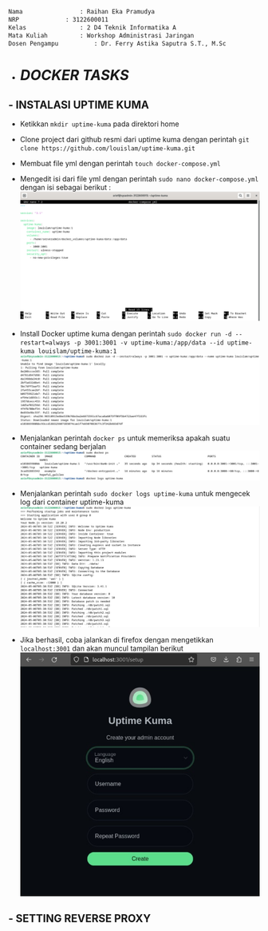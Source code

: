    Nama		        : Raihan Eka Pramudya
    NRP		        : 3122600011
    Kelas		        : 2 D4 Teknik Informatika A
    Mata Kuliah	        : Workshop Administrasi Jaringan
    Dosen Pengampu	        : Dr. Ferry Astika Saputra S.T., M.Sc
    

- # _DOCKER TASKS_

## - INSTALASI UPTIME KUMA

- Ketikkan `mkdir uptime-kuma` pada direktori home
- Clone project dari github resmi dari uptime kuma dengan perintah `git clone https://github.com/louislam/uptime-kuma.git`
- Membuat file yml dengan perintah `touch docker-compose.yml`
- Mengedit isi dari file yml dengan perintah `sudo nano docker-compose.yml` dengan isi sebagai berikut : 
    ![Kuma yml](assets/yamlFile.png)
  
- Install Docker uptime kuma dengan perintah `sudo docker run -d --restart=always -p 3001:3001 -v uptime-kuma:/app/data --id uptime-kuma louislam/uptime-kuma:1`
    ![Kuma install](assets/installKuma.jpg)
  
- Menjalankan perintah `docker ps` untuk memeriksa apakah suatu container sedang berjalan
![Docker ps](assets/dockerPs.jpg)

- Menjalankan perintah `sudo docker logs uptime-kuma` untuk mengecek log dari container uptime-kuma
![Log kuma](assets/logsKuma.jpg)

- Jika berhasil, coba jalankan di firefox dengan mengetikkan `localhost:3001` dan akan muncul tampilan berikut
![Kuma landing page](assets/kumaLanding.jpg)

## - SETTING REVERSE PROXY 
